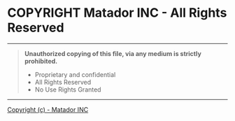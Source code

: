 
# COPYRIGHT Matador INC - All Rights Reserved

---
> **Unauthorized copying of this file, via any medium is strictly prohibited.** 
> * Proprietary and confidential
> * All Rights Reserved
> * No Use Rights Granted

---

[Copyright (c) - Matador INC](https://matadorinc.com)